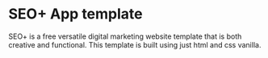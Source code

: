 # SEO+ App template

SEO+ is a free versatile digital marketing website template that is both creative and functional. This template is built using just html and css vanilla.

